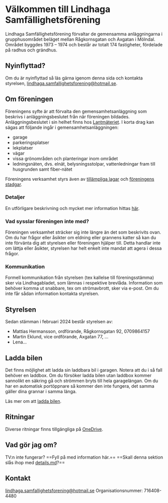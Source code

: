 # Välkommen till Lindhaga Samfällighetsförening
Lindhaga Samfällighetsförening förvaltar de gemensamma anläggningarna i grupphusområdet beläget mellan Rågkornsgatan och Axgatan i Mölndal. Området byggdes 1973 – 1974 och består av totalt 174 fastigheter, fördelade på radhus och grändhus.

## Nyinflyttad?
Om du är nyinflyttad så läs gärna igenom denna sida och kontakta styrelsen, [lindhaga.samfallighetsforening@hotmail.se](mailto:lindhaga.samfallighetsforening@hotmail.se).

## Om föreningen
Föreningens syfte är att förvalta den gemensamhetsanläggning som beskrivs i anläggningsbeslutet från när föreningen bildades. Anläggningsbeslutet i sin helhet finns hos [Lantmäteriet](https://www.lantmateriet.se/). I korta drag kan sägas att följande ingår i gemensamhetsanläggningen:
- garage
- parkeringsplatser
- lekplatser
- vägar
- vissa grönområden och planteringar inom området
- ledningsnäten, dvs. elnät, belysningsstolpar, vattenledningar fram till husgrunden samt fiber-nätet

Föreningens verksamhet styrs även av [tillämpliga lagar](https://www.riksdagen.se/sv/dokument-och-lagar/dokument/svensk-forfattningssamling/lag-19731150-om-forvaltning-av-samfalligheter_sfs-1973-1150/) och [föreningens stadgar](https://lindhaga1974.se/wp-content/uploads/2024/05/stadgar-rev-4.pdf).

### Detaljer
En utförligare beskrivning och mycket mer information hittas [här](details.md).

### Vad sysslar föreningen inte med?
Föreningen verksamhet sträcker sig inte längre än det som beskrivits ovan. Om du har frågor eller åsikter om eldning eller grannens katter så kan du inte förvänta dig att styrelsen eller föreningen hjälper till. Detta handlar inte om lättja eller åsikter, styrelsen har helt enkelt inte mandat att agera i dessa frågor.

### Kommunikation
Formell kommunikation från styrelsen (tex kallelse till föreningsstämma) sker via Lindhagabladet, som lämnas i respektive brevlåda. Information som behöver komma ut snabbare, tex om strömavbrott, sker via e-post. Om du inte får sådan information kontakta styrelsen.

## Styrelsen
Sedan stämman i februari 2024 består styrelsen av:
- Mattias Hermansson, ordförande, Rågkornsgatan 92, 0709864157
- Martin Eklund, vice ordförande, Axgatan 77, ...
- Lena...

## Ladda bilen
Det finns möjlighet att ladda sin laddbara bil i garagen. Notera att du i så fall behöver en laddbox. Om du försöker ladda bilen utan laddbox kommer sannolikt en säkring gå och strömmen bryts till hela garagelängan. Om du har en automatisk portöppnare så kommer den inte fungera, det samma gäller dina grannar i samma länga.

Läs mer om att [ladda bilen](ladda-bilen.md).

## Ritningar
Diverse ritningar finns tillgängliga på [OneDrive](https://1drv.ms/f/c/3a4439045a982ff0/EvAvmFoEOUQggDoBBAAAAAABGpi8kfDSArP0-WVx2w3E8Q?e=H1nHVe).

## Vad gör jag om?
TV:n inte fungerar? ==Fyll på med information här.==
==Skall denna sektion slås ihop med [details.md](details.md)?==

## Kontakt
[lindhaga.samfallighetsforening@hotmail.se](mailto:lindhaga.samfallighetsforening@hotmail.se)
Organisationsnummer: 716408-4480
